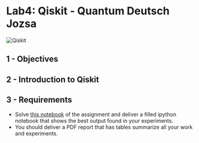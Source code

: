 # Lab4: Qiskit - Quantum Deutsch Jozsa

![Qiskit]()

## 1 - Objectives

## 2 - Introduction to Qiskit

## 3 - Requirements

* Solve [this notebook](lab4.ipynb) of the assignment and deliver a filled ipython notebook that shows the best output found in your experiments.
* You should deliver a PDF report that has tables summarize all your work and experiments.
